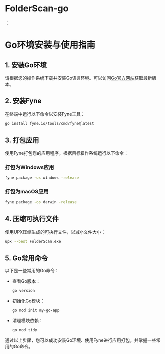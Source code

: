 # FolderScan-go

：

# Go环境安装与使用指南

## 1. 安装Go环境
请根据您的操作系统下载并安装Go语言环境。可以访问[Go官方网站](https://golang.org/dl/)获取最新版本。

## 2. 安装Fyne
在终端中运行以下命令以安装Fyne工具：
```bash
go install fyne.io/tools/cmd/fyne@latest
```

## 3. 打包应用
使用Fyne打包您的应用程序。根据目标操作系统运行以下命令：

### 打包为Windows应用
```bash
fyne package -os windows -release
```

### 打包为macOS应用
```bash
fyne package -os darwin -release
```

## 4. 压缩可执行文件
使用UPX压缩生成的可执行文件，以减小文件大小：
```bash
upx --best FolderScan.exe
```

## 5. Go常用命令
以下是一些常用的Go命令：

- 查看Go版本：
  ```bash
  go version
  ```

- 初始化Go模块：
  ```bash
  go mod init my-go-app
  ```

- 清理模块依赖：
  ```bash
  go mod tidy
  ```

通过以上步骤，您可以成功安装Go环境、使用Fyne进行应用打包，并掌握一些常用的Go命令。
